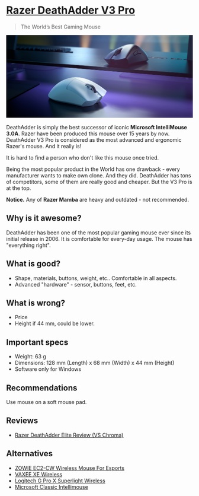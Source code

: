 # [Razer DeathAdder V3 Pro](https://www.razer.com/gaming-mice/razer-deathadder-v3-pro)

> The World’s Best Gaming Mouse

![img](razer-deathadder-v3-pro-hero-desktop.jpg?style=centerme)

DeathAdder is simply the best successor of iconic **Microsoft IntelliMouse 3.0A**. Razer have been produced this mouse over 15 years by now. DeathAdder V3 Pro is considered as the most advanced and ergonomic Razer's mouse. And it really is!

It is hard to find a person who don't like this mouse once tried.

Being the most popular product in the World has one drawback - every manufacturer wants to make own clone. And they did. DeathAdder has tons of competitors, some of them are really good and cheaper. But the V3 Pro is at the top.

**Notice.** Any of **Razer Mamba** are heavy and outdated - not recommended.

## Why is it awesome?

DeathAdder has been one of the most popular gaming mouse ever since its initial release in 2006. It is comfortable for every-day usage. The mouse has "everything right".

## What is good?

- Shape, materials, buttons, weight, etc.. Comfortable in all aspects.
- Advanced "hardware" - sensor, buttons, feet, etc.

## What is wrong?

- Price
- Height if 44 mm, could be lower.

## Important specs

- Weight: 63 g
- Dimensions: 128 mm (Length) x 68 mm (Width) x 44 mm (Height)
- Software only for Windows

## Recommendations

Use mouse on a soft mouse pad.

## Reviews

- [Razer DeathAdder Elite Review (VS Chroma)](https://youtu.be/qHZpUbT4alA)

## Alternatives

- [ZOWIE EC2-CW Wireless Mouse For Esports](https://zowie.benq.com/en-us/mouse/ec2-cw.html)
- [VAXEE XE Wireless](https://www.vaxee.co/en/product.php?act=view&id=153)
- [Logitech G Pro X Superlight Wireless](https://www.logitechg.com/en-us/products/gaming-mice/pro-x-superlight-wireless-mouse.html)
- [Microsoft Classic Intellimouse](../microsoft_classic_intellimouse/README.md)
